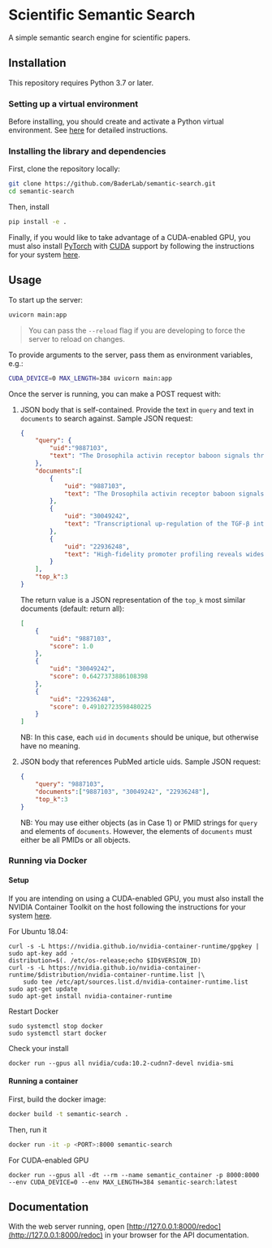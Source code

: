 # Scientific Semantic Search

A simple semantic search engine for scientific papers.

## Installation

This repository requires Python 3.7 or later.

### Setting up a virtual environment

Before installing, you should create and activate a Python virtual environment. See [here](https://github.com/allenai/allennlp#installing-via-pip) for detailed instructions.

### Installing the library and dependencies

First, clone the repository locally:

```bash
git clone https://github.com/BaderLab/semantic-search.git
cd semantic-search
```

Then, install

```bash
pip install -e .
```

Finally, if you would like to take advantage of a CUDA-enabled GPU, you must also install [PyTorch](https://pytorch.org/) with [CUDA](https://developer.nvidia.com/cuda-zone) support by following the instructions for your system [here](https://pytorch.org/get-started/locally/).

## Usage

To start up the server:

```bash
uvicorn main:app
```

> You can pass the `--reload` flag if you are developing to force the server to reload on changes.

To provide arguments to the server, pass them as environment variables, e.g.:

```bash
CUDA_DEVICE=0 MAX_LENGTH=384 uvicorn main:app
```

Once the server is running, you can make a POST request with:

1. JSON body that is self-contained. Provide the text in `query` and text in `documents` to search against. Sample JSON request:

    ```json
    {
        "query": {
            "uid":"9887103",
            "text": "The Drosophila activin receptor baboon signals through dSmad2 and controls cell proliferation but not patterning during larval development. The TGF-beta superfamily of growth and differentiation factors, including TGF-beta, Activins and bone morphogenetic proteins (BMPs) play critical roles in regulating the development of many organisms. These factors signal through a heteromeric complex of type I and II serine/threonine kinase receptors that phosphorylate members of the Smad family of transcription factors, thereby promoting their nuclear localization. Although components of TGF-beta/Activin signaling pathways are well defined in vertebrates, no such pathway has been clearly defined in invertebrates. In this study we describe the role of Baboon (Babo), a type I Activin receptor previously called Atr-I, in Drosophila development and characterize aspects of the Babo intracellular signal-transduction pathway. Genetic analysis of babo loss-of-function mutants and ectopic activation studies indicate that Babo signaling plays a role in regulating cell proliferation. In mammalian cells, activated Babo specifically stimulates Smad2-dependent pathways to induce TGF-beta/Activin-responsive promoters but not BMP-responsive elements. Furthermore, we identify a new Drosophila Smad, termed dSmad2, that is most closely related to vertebrate Smads 2 and 3. Activated Babo associates with dSmad2 but not Mad, phosphorylates the carboxy-terminal SSXS motif and induces heteromeric complex formation with Medea, the Drosophila Smad4 homolog. Our results define a novel Drosophila Activin/TGF-beta pathway that is analogous to its vertebrate counterpart and show that this pathway functions to promote cellular growth with minimal effects on patterning."
        },
        "documents":[
            {
                "uid": "9887103",
                "text": "The Drosophila activin receptor baboon signals through dSmad2 and controls cell proliferation but not patterning during larval development. The TGF-beta superfamily of growth and differentiation factors, including TGF-beta, Activins and bone morphogenetic proteins (BMPs) play critical roles in regulating the development of many organisms. These factors signal through a heteromeric complex of type I and II serine/threonine kinase receptors that phosphorylate members of the Smad family of transcription factors, thereby promoting their nuclear localization. Although components of TGF-beta/Activin signaling pathways are well defined in vertebrates, no such pathway has been clearly defined in invertebrates. In this study we describe the role of Baboon (Babo), a type I Activin receptor previously called Atr-I, in Drosophila development and characterize aspects of the Babo intracellular signal-transduction pathway. Genetic analysis of babo loss-of-function mutants and ectopic activation studies indicate that Babo signaling plays a role in regulating cell proliferation. In mammalian cells, activated Babo specifically stimulates Smad2-dependent pathways to induce TGF-beta/Activin-responsive promoters but not BMP-responsive elements. Furthermore, we identify a new Drosophila Smad, termed dSmad2, that is most closely related to vertebrate Smads 2 and 3. Activated Babo associates with dSmad2 but not Mad, phosphorylates the carboxy-terminal SSXS motif and induces heteromeric complex formation with Medea, the Drosophila Smad4 homolog. Our results define a novel Drosophila Activin/TGF-beta pathway that is analogous to its vertebrate counterpart and show that this pathway functions to promote cellular growth with minimal effects on patterning."
            },
            {
                "uid": "30049242",
                "text": "Transcriptional up-regulation of the TGF-β intracellular signaling transducer Mad of Drosophila larvae in response to parasitic nematode infection. The common fruit fly Drosophila melanogaster is an exceptional model for dissecting innate immunity. However, our knowledge on responses to parasitic nematode infections still lags behind. Recent studies have demonstrated that the well-conserved TGF-β signaling pathway participates in immune processes of the fly, including the anti-nematode response. To elucidate the molecular basis of TGF-β anti-nematode activity, we performed a transcript level analysis of different TGF-β signaling components following infection of D. melanogaster larvae with the nematode parasite Heterorhabditis gerrardi. We found no significant changes in the transcript level of most extracellular ligands in both bone morphogenic protein (BMP) and activin branches of the TGF-β signaling pathway between nematode-infected larvae and uninfected controls. However, extracellular ligand, Scw, and Type I receptor, Sax, in the BMP pathway as well as the Type I receptor, Babo, in the activin pathway were substantially up-regulated following H. gerrardi infection. Our results suggest that receptor up-regulation leads to transcriptional up-regulation of the intracellular component Mad in response to H. gerrardi following changes in gene expression of intracellular receptors of both TGF-β signaling branches. These findings identify the involvement of certain TGF-β signaling pathway components in the immune signal transduction of D. melanogaster larvae against parasitic nematodes ."
            },
            {
                "uid": "22936248",
                "text": "High-fidelity promoter profiling reveals widespread alternative promoter usage and transposon-driven developmental gene expression. Many eukaryotic genes possess multiple alternative promoters with distinct expression specificities. Therefore, comprehensively annotating promoters and deciphering their individual regulatory dynamics is critical for gene expression profiling applications and for our understanding of regulatory complexity. We introduce RAMPAGE, a novel promoter activity profiling approach that combines extremely specific 5'-complete cDNA sequencing with an integrated data analysis workflow, to address the limitations of current techniques. RAMPAGE features a streamlined protocol for fast and easy generation of highly multiplexed sequencing libraries, offers very high transcription start site specificity, generates accurate and reproducible promoter expression measurements, and yields extensive transcript connectivity information through paired-end cDNA sequencing. We used RAMPAGE in a genome-wide study of promoter activity throughout 36 stages of the life cycle of Drosophila melanogaster, and describe here a comprehensive data set that represents the first available developmental time-course of promoter usage. We found that >40% of developmentally expressed genes have at least two promoters and that alternative promoters generally implement distinct regulatory programs. Transposable elements, long proposed to play a central role in the evolution of their host genomes through their ability to regulate gene expression, contribute at least 1300 promoters shaping the developmental transcriptome of D. melanogaster. Hundreds of these promoters drive the expression of annotated genes, and transposons often impart their own expression specificity upon the genes they regulate. These observations provide support for the theory that transposons may drive regulatory innovation through the distribution of stereotyped cis-regulatory modules throughout their host genomes."
            }
        ],
        "top_k":3
    }
    ```

    The return value is a JSON representation of the `top_k` most similar documents (default: return all):

    ```json
    [
        {
            "uid": "9887103",
            "score": 1.0
        },
        {
            "uid": "30049242",
            "score": 0.6427373886108398
        },
        {
            "uid": "22936248",
            "score": 0.49102723598480225
        }
    ]
    ```

    NB: In this case, each `uid` in `documents` should be unique, but otherwise have no meaning.

2. JSON body that references PubMed article uids. Sample JSON request:

    ```json
    {
        "query": "9887103",
        "documents":["9887103", "30049242", "22936248"],
        "top_k":3
    }
    ```

    NB:  You may use either objects (as in Case 1) or PMID strings for `query` and elements of `documents`. However, the elements of `documents` must either be all PMIDs or all objects.

### Running via Docker

#### Setup

If you are intending on using a CUDA-enabled GPU, you must also install the NVIDIA Container Toolkit on the host following the instructions for your system [here](https://github.com/NVIDIA/nvidia-docker).

For Ubuntu 18.04:

```
curl -s -L https://nvidia.github.io/nvidia-container-runtime/gpgkey | sudo apt-key add -
distribution=$(. /etc/os-release;echo $ID$VERSION_ID)
curl -s -L https://nvidia.github.io/nvidia-container-runtime/$distribution/nvidia-container-runtime.list |\
    sudo tee /etc/apt/sources.list.d/nvidia-container-runtime.list
sudo apt-get update
sudo apt-get install nvidia-container-runtime
```

Restart Docker

```
sudo systemctl stop docker
sudo systemctl start docker
```

Check your install

```
docker run --gpus all nvidia/cuda:10.2-cudnn7-devel nvidia-smi
```

#### Running a container

First, build the docker image:

```bash
docker build -t semantic-search .
```

Then, run it

```bash
docker run -it -p <PORT>:8000 semantic-search
```

For CUDA-enabled GPU

```
docker run --gpus all -dt --rm --name semantic_container -p 8000:8000 --env CUDA_DEVICE=0 --env MAX_LENGTH=384 semantic-search:latest
```

## Documentation

With the web server running, open [http://127.0.0.1:8000/redoc](http://127.0.0.1:8000/redoc) in your browser for the API documentation.
